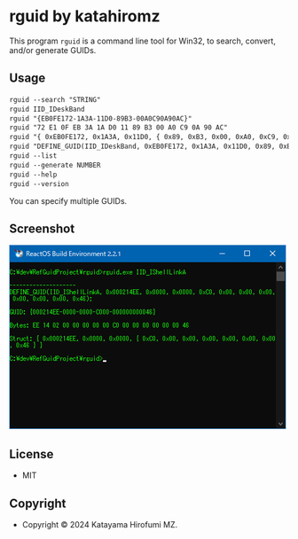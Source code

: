 # rguid by katahiromz

This program `rguid` is a command line tool for Win32, to search, convert, and/or generate GUIDs.

## Usage

```txt
rguid --search "STRING"
rguid IID_IDeskBand
rguid "{EB0FE172-1A3A-11D0-89B3-00A0C90A90AC}"
rguid "72 E1 0F EB 3A 1A D0 11 89 B3 00 A0 C9 0A 90 AC"
rguid "{ 0xEB0FE172, 0x1A3A, 0x11D0, { 0x89, 0xB3, 0x00, 0xA0, 0xC9, 0x0A, 0x90, 0xAC } }"
rguid "DEFINE_GUID(IID_IDeskBand, 0xEB0FE172, 0x1A3A, 0x11D0, 0x89, 0xB3, 0x00, 0xA0, 0xC9, 0x0A, 0x90, 0xAC);"
rguid --list
rguid --generate NUMBER
rguid --help
rguid --version
```

You can specify multiple GUIDs.

## Screenshot

![image](img/screenshot.png)

## License

- MIT

## Copyright

- Copyright © 2024 Katayama Hirofumi MZ.
